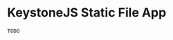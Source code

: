 <!--[meta]
section: Apps
title: KeystoneJS Static File App
[meta]-->

# KeystoneJS Static File App

```DOCS_TODO
TODO
```
